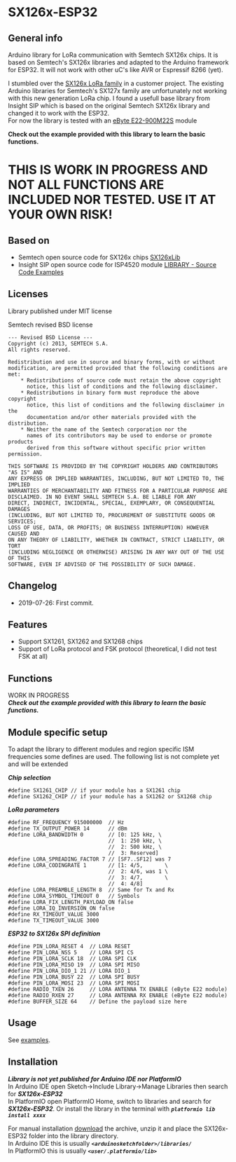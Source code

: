 SX126x-ESP32
===

General info
--------
Arduino library for LoRa communication with Semtech SX126x chips. It is based on Semtech's SX126x libraries and adapted to the Arduino framework for ESP32. It will not work with other uC's like AVR or Espressif 8266 (yet).    

I stumbled over the [SX126x LoRa family](https://www.semtech.com/products/wireless-rf/lora-transceivers) in a customer project. The existing Arduino libraries for Semtech's SX127x family are unfortunately not working with this new generation LoRa chip. I found a usefull base library from Insight SIP which is based on the original Semtech SX126x library and changed it to work with the ESP32.   
For now the library is tested with an [eByte E22-900M22S](http://www.ebyte.com/en/product-view-news.aspx?id=437) module    

__**Check out the example provided with this library to learn the basic functions.**__

THIS IS WORK IN PROGRESS AND NOT ALL FUNCTIONS ARE INCLUDED NOR TESTED. USE IT AT YOUR OWN RISK!
=== 

Based on    
-------- 
- Semtech open source code for SX126x chips [SX126xLib](https://os.mbed.com/teams/Semtech/code/SX126xLib/)    
- Insight SIP open source code for ISP4520 module [LIBRARY - Source Code Examples](https://www.insightsip.com/fichiers_insightsip/pdf/ble/ISP4520/ISP4520_Source_Code.zip)    

Licenses    
--------
Library published under MIT license    

Semtech revised BSD license    
```
--- Revised BSD License ---
Copyright (c) 2013, SEMTECH S.A.
All rights reserved.

Redistribution and use in source and binary forms, with or without
modification, are permitted provided that the following conditions are met:
    * Redistributions of source code must retain the above copyright
      notice, this list of conditions and the following disclaimer.
    * Redistributions in binary form must reproduce the above copyright
      notice, this list of conditions and the following disclaimer in the
      documentation and/or other materials provided with the distribution.
    * Neither the name of the Semtech corporation nor the
      names of its contributors may be used to endorse or promote products
      derived from this software without specific prior written permission.

THIS SOFTWARE IS PROVIDED BY THE COPYRIGHT HOLDERS AND CONTRIBUTORS "AS IS" AND
ANY EXPRESS OR IMPLIED WARRANTIES, INCLUDING, BUT NOT LIMITED TO, THE IMPLIED
WARRANTIES OF MERCHANTABILITY AND FITNESS FOR A PARTICULAR PURPOSE ARE
DISCLAIMED. IN NO EVENT SHALL SEMTECH S.A. BE LIABLE FOR ANY
DIRECT, INDIRECT, INCIDENTAL, SPECIAL, EXEMPLARY, OR CONSEQUENTIAL DAMAGES
(INCLUDING, BUT NOT LIMITED TO, PROCUREMENT OF SUBSTITUTE GOODS OR SERVICES;
LOSS OF USE, DATA, OR PROFITS; OR BUSINESS INTERRUPTION) HOWEVER CAUSED AND
ON ANY THEORY OF LIABILITY, WHETHER IN CONTRACT, STRICT LIABILITY, OR TORT
(INCLUDING NEGLIGENCE OR OTHERWISE) ARISING IN ANY WAY OUT OF THE USE OF THIS
SOFTWARE, EVEN IF ADVISED OF THE POSSIBILITY OF SUCH DAMAGE.
```

Changelog
--------
- 2019-07-26: First commit.    

Features
--------
  - Support SX1261, SX1262 and SX1268 chips    
  - Support of LoRa protocol and FSK protocol (theoretical, I did not test FSK at all)    

Functions
-----
WORK IN PROGRESS    
**_Check out the example provided with this library to learn the basic functions._**

Module specific setup    
--------
To adapt the library to different modules and region specific ISM frequencies some defines are used. The following list is not complete yet and will be extended    

**_Chip selection_**    
```
#define SX1261_CHIP // if your module has a SX1261 chip    
#define SX1262_CHIP // if your module has a SX1262 or SX1268 chip    
```
**_LoRa parameters_**    
```
#define RF_FREQUENCY 915000000  // Hz
#define TX_OUTPUT_POWER 14      // dBm
#define LORA_BANDWIDTH 0        // [0: 125 kHz, \
                                //  1: 250 kHz, \
                                //  2: 500 kHz, \
                                //  3: Reserved]
#define LORA_SPREADING_FACTOR 7 // [SF7..SF12] was 7
#define LORA_CODINGRATE 1       // [1: 4/5,       \
                                //  2: 4/6, was 1 \
                                //  3: 4/7,       \
                                //  4: 4/8]
#define LORA_PREAMBLE_LENGTH 8  // Same for Tx and Rx
#define LORA_SYMBOL_TIMEOUT 0   // Symbols
#define LORA_FIX_LENGTH_PAYLOAD_ON false
#define LORA_IQ_INVERSION_ON false
#define RX_TIMEOUT_VALUE 3000
#define TX_TIMEOUT_VALUE 3000
```
**_ESP32 to SX126x SPI definition_**   
```
#define PIN_LORA_RESET 4  // LORA RESET
#define PIN_LORA_NSS 5    // LORA SPI CS
#define PIN_LORA_SCLK 18  // LORA SPI CLK
#define PIN_LORA_MISO 19  // LORA SPI MISO
#define PIN_LORA_DIO_1 21 // LORA DIO_1
#define PIN_LORA_BUSY 22  // LORA SPI BUSY
#define PIN_LORA_MOSI 23  // LORA SPI MOSI
#define RADIO_TXEN 26     // LORA ANTENNA TX ENABLE (eByte E22 module)
#define RADIO_RXEN 27     // LORA ANTENNA RX ENABLE (eByte E22 module)
#define BUFFER_SIZE 64    // Define the payload size here
```

Usage
-----
See [examples](https://github.com/beegee-tokyo/SX126x-ESP32/examples).    

Installation
------------

**_Library is not yet published for Arduino IDE nor PlatformIO_**    
In Arduino IDE open Sketch->Include Library->Manage Libraries then search for _**SX126x-ESP32**_    
In PlatformIO open PlatformIO Home, switch to libraries and search for _**SX126x-ESP32**_. Or install the library in the terminal with _**`platformio lib install xxxx`**_    

For manual installation [download](https://github.com/beegee-tokyo/SX126x-ESP32) the archive, unzip it and place the SX126x-ESP32 folder into the library directory.    
In Arduino IDE this is usually _**`<arduinosketchfolder>/libraries/`**_    
In PlatformIO this is usually _**`<user/.platformio/lib>`**_    
